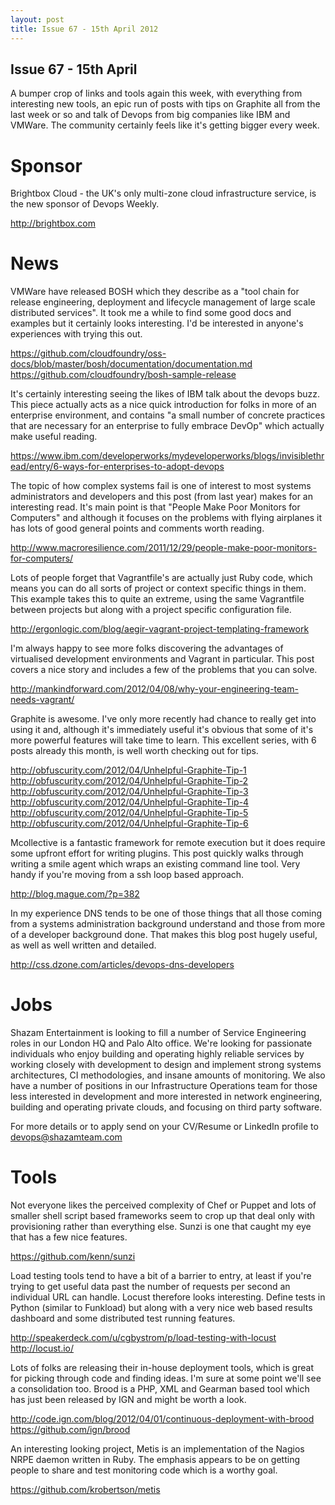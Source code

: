 ```yaml
---
layout: post
title: Issue 67 - 15th April 2012
---
```


## Issue 67 - 15th April

A bumper crop of links and tools again this week, with everything from interesting new tools, an epic run of posts with tips on Graphite all from the last week or so and talk of Devops from big companies like IBM and VMWare. The community certainly feels like it's getting bigger every week.


Sponsor
======

Brightbox Cloud - the UK's only multi-zone cloud infrastructure service, is the new sponsor of Devops Weekly.

http://brightbox.com


News
====

VMWare have released BOSH which they describe as a "tool chain for release engineering, deployment and lifecycle management of large scale distributed services". It took me a while to find some good docs and examples but it certainly looks interesting. I'd be interested in anyone's experiences with trying this out.

https://github.com/cloudfoundry/oss-docs/blob/master/bosh/documentation/documentation.md
https://github.com/cloudfoundry/bosh-sample-release


It's certainly interesting seeing the likes of IBM talk about the devops buzz. This piece actually acts as a nice quick introduction for folks in more of an enterprise environment, and contains "a small number of concrete practices that are necessary for an enterprise to fully embrace DevOp" which actually make useful reading.

https://www.ibm.com/developerworks/mydeveloperworks/blogs/invisiblethread/entry/6-ways-for-enterprises-to-adopt-devops


The topic of how complex systems fail is one of interest to most systems administrators and developers and this post (from last year) makes for an interesting read. It's main point is that "People Make Poor Monitors for Computers" and although it focuses on the problems with flying airplanes it has lots of good general points and comments worth reading.

http://www.macroresilience.com/2011/12/29/people-make-poor-monitors-for-computers/


Lots of people forget that Vagrantfile's are actually just Ruby code, which means you can do all sorts of project or context specific things in them. This example takes this to quite an extreme, using the same Vagrantfile between projects but along with a project specific configuration file.

http://ergonlogic.com/blog/aegir-vagrant-project-templating-framework


I'm always happy to see more folks discovering the advantages of virtualised development environments and Vagrant in particular. This post covers a nice story and includes a few of the problems that you can solve.

http://mankindforward.com/2012/04/08/why-your-engineering-team-needs-vagrant/


Graphite is awesome. I've only more recently had chance to really get into using it and, although it's immediately useful it's obvious that some of it's more powerful features will take time to learn. This excellent series, with 6 posts already this month, is well worth checking out for tips.

http://obfuscurity.com/2012/04/Unhelpful-Graphite-Tip-1
http://obfuscurity.com/2012/04/Unhelpful-Graphite-Tip-2
http://obfuscurity.com/2012/04/Unhelpful-Graphite-Tip-3
http://obfuscurity.com/2012/04/Unhelpful-Graphite-Tip-4
http://obfuscurity.com/2012/04/Unhelpful-Graphite-Tip-5
http://obfuscurity.com/2012/04/Unhelpful-Graphite-Tip-6


Mcollective is a fantastic framework for remote execution but it does require some upfront effort for writing plugins. This post quickly walks through writing a smile agent which wraps an existing command line tool. Very handy if you're moving from a ssh loop based approach.

http://blog.mague.com/?p=382


In my experience DNS tends to be one of those things that all those coming from a systems administration background understand and those from more of a developer background done. That makes this blog post hugely useful, as well as well written and detailed.

http://css.dzone.com/articles/devops-dns-developers


Jobs
====

Shazam Entertainment is looking to fill a number of Service Engineering roles in our London HQ and Palo Alto office. We're looking for passionate individuals who enjoy building and operating highly reliable services by working closely with development to design and implement strong systems architectures, CI methodologies, and insane amounts of monitoring.  We also have a number of positions in our Infrastructure Operations team for those less interested in development and more interested in network engineering, building and operating private clouds, and focusing on third party software.

For more details or to apply send on your CV/Resume or LinkedIn profile to devops@shazamteam.com


Tools
====

Not everyone likes the perceived complexity of Chef or Puppet and lots of smaller shell script based frameworks seem to crop up that deal only with provisioning rather than everything else. Sunzi is one that caught my eye that has a few nice features.

https://github.com/kenn/sunzi


Load testing tools tend to have a bit of a barrier to entry, at least if you're trying to get useful data past the number of requests per second an individual URL can handle. Locust therefore looks interesting. Define tests in Python (similar to Funkload) but along with a very nice web based results dashboard and some distributed test running features.

http://speakerdeck.com/u/cgbystrom/p/load-testing-with-locust
http://locust.io/


Lots of folks are releasing their in-house deployment tools, which is great for picking through code and finding ideas. I'm sure at some point we'll see a consolidation too. Brood is a PHP, XML and Gearman based tool which has just been released by IGN and might be worth a look.

http://code.ign.com/blog/2012/04/01/continuous-deployment-with-brood
https://github.com/ign/brood


An interesting looking project, Metis is an implementation of the Nagios NRPE daemon written in Ruby. The emphasis appears to be on getting people to share and test monitoring code which is a worthy goal.

https://github.com/krobertson/metis
